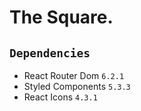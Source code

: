 # The Square.

## `Dependencies`

- React Router Dom `6.2.1`
- Styled Components `5.3.3`
- React Icons `4.3.1`